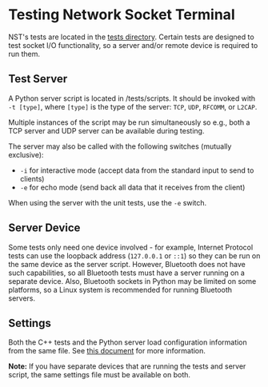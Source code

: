 # Testing Network Socket Terminal

NST's tests are located in the [tests directory](/tests). Certain tests are designed to test socket I/O functionality, so a server and/or remote device is required to run them.

## Test Server

A Python server script is located in /tests/scripts. It should be invoked with `-t [type]`, where `[type]` is the type of the server: `TCP`, `UDP`, `RFCOMM`, or `L2CAP`.

Multiple instances of the script may be run simultaneously so e.g., both a TCP server and UDP server can be available during testing.

The server may also be called with the following switches (mutually exclusive):

- `-i` for interactive mode (accept data from the standard input to send to clients)
- `-e` for echo mode (send back all data that it receives from the client)

When using the server with the unit tests, use the `-e` switch.

## Server Device

Some tests only need one device involved - for example, Internet Protocol tests can use the loopback address (`127.0.0.1` or `::1`) so they can be run on the same device as the server script. However, Bluetooth does not have such capabilities, so all Bluetooth tests must have a server running on a separate device. Also, Bluetooth sockets in Python may be limited on some platforms, so a Linux system is recommended for running Bluetooth servers.

## Settings

Both the C++ tests and the Python server load configuration information from the same file. See [this document](/tests/settings/readme.md) for more information.

**Note:** If you have separate devices that are running the tests and server script, the same settings file must be available on both.
